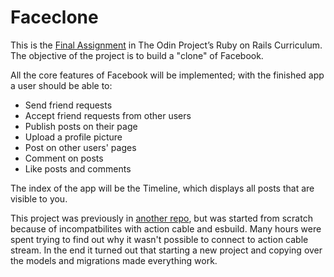 # Faceclone

This is the [Final Assignment](https://www.theodinproject.com/lessons/ruby-on-rails-rails-final-project) in The Odin Project’s Ruby on Rails Curriculum.
The objective of the project is to build a "clone" of Facebook.

All the core features of Facebook will be implemented; with the finished app a user should be able to:
- Send friend requests
- Accept friend requests from other users
- Publish posts on their page
- Upload a profile picture
- Post on other users' pages
- Comment on posts
- Like posts and comments

The index of the app will be the Timeline, which displays all posts that are visible to you.

This project was previously in [another repo](https://github.com/lbackman/facebook-clone), but was started from scratch because of incompatbilites with action cable and esbuild.
Many hours were spent trying to find out why it wasn't possible to connect to action cable stream.
In the end it turned out that starting a new project and copying over the models and migrations made everything work.
